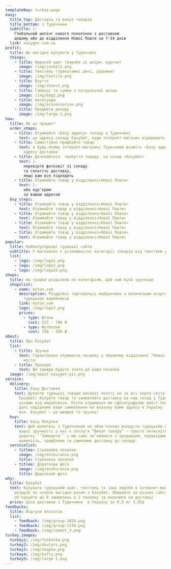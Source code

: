 ```yaml
---
templateKey: turkey-page
easy:
  title_top: Доставка та викуп товарів
  title_bottom: з Туреччини
  subtitle: |-
    Глобальний шопінг нового покоління з доставкою
    додому або до відділення Нової Пошти за 7-14 днів
  link: easyget.com.ua
profit:
  title: Що вигідно купувати у Туреччині
  things:
    - title: Верхній одяг (вироби зі шкіри, куртки)
      image: /img/jacket1.png
    - title: Текстиль (трикотажні речі, рушники)
      image: /img/textile.png
    - title: Взуття
      image: /img/shoes1.png
    - title: Гаманці та сумки з натуральної шкіри
      image: /img/bag2.png
    - title: Аксесуари
      image: /img/acssessorise.png
    - title: Предмети декору
      image: /img/large-1.png
how:
  title: Як це працює?
  order_steps:
    - title: Отримайте «Easy адресу» складу в Туреччині
      text: це адреса складу EasyGet, куди інтернет-магазин вiдправить ваше замовлення
    - title: Самостiйно придбайте товар
      text: в будь-якому інтернет-магазинi Туреччини вкажіть «Easy адресу» складу як
        адресу доставки
    - title: Дочекайтеся  прибуття товару  на склад «EasyGet»
      text: |-
        перевiрте фотозвіт зі складу
        та сплатiть доставку,
        якщо вам все підходить
    - title: Отримайте товар у відділеннi«Нової Пошти»
      text: |-
        або кур'єром
        за вашою адресою
  buy_steps:
    - title: Отримайте товар у відділеннi«Нової Пошти»
      text: Отримайте товар у відділеннi«Нової Пошти»
    - title: Отримайте товар у відділеннi«Нової Пошти»
      text: Отримайте товар у відділеннi«Нової Пошти»
    - title: Отримайте товар у відділеннi«Нової Пошти»
      text: Отримайте товар у відділеннi«Нової Пошти»
    - title: Отримайте товар у відділеннi«Нової Пошти»
      text: Отримайте товар у відділеннi«Нової Пошти»
popular:
  title: Найпопулярніші турецькі сайти
  subtitle: У магазинах є різноманітні категорії товарів від текстилю до мопедів
  list:
    - logo: /img/logo1.png
    - logo: /img/logo2.png
    - logo: /img/logo23.png
shops:
  title: ми трошки розділили по категоріям, щоб вам було зручніше
  shopslist:
    - name: koton.com
      description: Роздрібні торговельні майданчики з величезним асортиентом від
        турецьких виробників
      link: koton.com
      logo: /img/logo2.png
      prices:
        - type: Штани
          cost: 525 - 700 ₴
        - type: Футболки
          cost: 100 - 350 ₴
about:
  title: Про EasyGet
  list:
    - title: Зручно
      text: Гарантовано отримаєте посилку у обраному відділенні “Нової Пошти” вашого
        міста
    - title: Прозоро
      text: Ви завжди будете знати де ваша посилка
  image: /img/about-easyget-pic.png
service:
  delivery:
    title: Easy Доставка
    text: Шукаєте турецькі товари високої якості не за всі кошти світу?  Вам до
      EasyGet! Купуйте товар та замовляйте доставку на наш склад у Туреччині за
      цінами від виробників. Після отримання ми сфотографуємо вміст посилки, а
      далі надішлемо ваше замовлення на вказану вами адресу в Україну. Ось і
      все. EasyGet — це швидко та зручно!
  buy:
    title: Easy Покупка
    text: Щоб шопитись з Туреччиною не обов'язково володіти турецькою мовою. Для
      вашої зручності у нас є послуга “Викуп товару" – просто натисніть в
      додатку ‘‘Замовити’’ і ми самі зв’яжемося з продавцем, перевіримо його
      наявність, придбаємо та замовимо доставку до складу.
  servicelist:
    - titlee: Cтраховка посилки
      image: /img/enshurance.png
      title: Cтраховка посилки
    - titlee: Додаткове фото
      image: /img/enshurance.png
      title: Додаткове фото
why:
  title: EasyGet
  text: Купувати турецький одяг, текстиль та інші вироби в інтернет-магазинах в
    роздріб як ніколи вигідно разом з EasyGet. Обирайте на різних сайтах та
    об’єднуйте до 8 замовлень в 1 посилку та економте на доставці
  price: Ціна доставки з Туреччини  в Україну за 0,5 кг 3,95$
feedbacks:
  title: Відгуки клієнтів
  list:
    - feedback: /img/group-1010.png
    - feedback: /img/group-1176.png
    - feedback: /img/coment_3.png
turkey_images:
  turkey1: /img/futbolka.png
  turkey2: /img/okulars.png
  turkey3: /img/shapka.png
  turkey4: /img/kofta.png
  turkey5: /img/large-1.png
---
```

